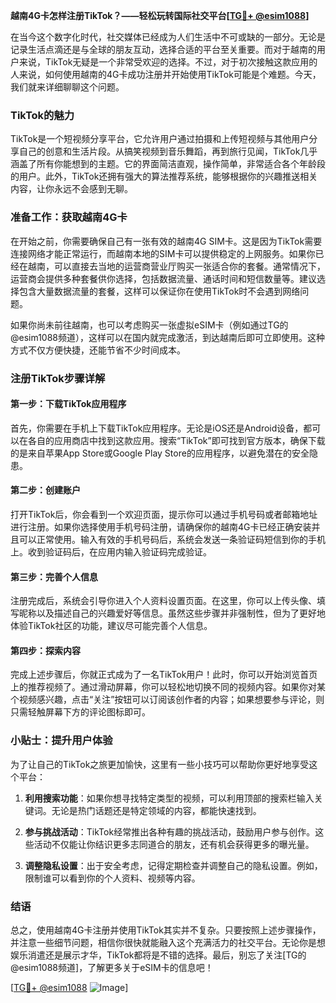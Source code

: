 **越南4G卡怎样注册TikTok？——轻松玩转国际社交平台[[TG💪+ @esim1088](https://t.me/s/esim1088)]**

在当今这个数字化时代，社交媒体已经成为人们生活中不可或缺的一部分。无论是记录生活点滴还是与全球的朋友互动，选择合适的平台至关重要。而对于越南的用户来说，TikTok无疑是一个非常受欢迎的选择。不过，对于初次接触这款应用的人来说，如何使用越南的4G卡成功注册并开始使用TikTok可能是个难题。今天，我们就来详细聊聊这个问题。

### TikTok的魅力

TikTok是一个短视频分享平台，它允许用户通过拍摄和上传短视频与其他用户分享自己的创意和生活片段。从搞笑视频到音乐舞蹈，再到旅行见闻，TikTok几乎涵盖了所有你能想到的主题。它的界面简洁直观，操作简单，非常适合各个年龄段的用户。此外，TikTok还拥有强大的算法推荐系统，能够根据你的兴趣推送相关内容，让你永远不会感到无聊。

### 准备工作：获取越南4G卡

在开始之前，你需要确保自己有一张有效的越南4G SIM卡。这是因为TikTok需要连接网络才能正常运行，而越南本地的SIM卡可以提供稳定的上网服务。如果你已经在越南，可以直接去当地的运营商营业厅购买一张适合你的套餐。通常情况下，运营商会提供多种套餐供你选择，包括数据流量、通话时间和短信数量等。建议选择包含大量数据流量的套餐，这样可以保证你在使用TikTok时不会遇到网络问题。

如果你尚未前往越南，也可以考虑购买一张虚拟eSIM卡（例如通过TG的@esim1088频道），这样可以在国内就完成激活，到达越南后即可立即使用。这种方式不仅方便快捷，还能节省不少时间成本。

### 注册TikTok步骤详解

#### 第一步：下载TikTok应用程序

首先，你需要在手机上下载TikTok应用程序。无论是iOS还是Android设备，都可以在各自的应用商店中找到这款应用。搜索“TikTok”即可找到官方版本，确保下载的是来自苹果App Store或Google Play Store的应用程序，以避免潜在的安全隐患。

#### 第二步：创建账户

打开TikTok后，你会看到一个欢迎页面，提示你可以通过手机号码或者邮箱地址进行注册。如果你选择使用手机号码注册，请确保你的越南4G卡已经正确安装并且可以正常使用。输入有效的手机号码后，系统会发送一条验证码短信到你的手机上。收到验证码后，在应用内输入验证码完成验证。

#### 第三步：完善个人信息

注册完成后，系统会引导你进入个人资料设置页面。在这里，你可以上传头像、填写昵称以及描述自己的兴趣爱好等信息。虽然这些步骤并非强制性，但为了更好地体验TikTok社区的功能，建议尽可能完善个人信息。

#### 第四步：探索内容

完成上述步骤后，你就正式成为了一名TikTok用户！此时，你可以开始浏览首页上的推荐视频了。通过滑动屏幕，你可以轻松地切换不同的视频内容。如果你对某个视频感兴趣，点击“关注”按钮可以订阅该创作者的内容；如果想要参与评论，则只需轻触屏幕下方的评论图标即可。

### 小贴士：提升用户体验

为了让自己的TikTok之旅更加愉快，这里有一些小技巧可以帮助你更好地享受这个平台：

1. **利用搜索功能**：如果你想寻找特定类型的视频，可以利用顶部的搜索栏输入关键词。无论是热门话题还是特定领域的内容，都能快速找到。
   
2. **参与挑战活动**：TikTok经常推出各种有趣的挑战活动，鼓励用户参与创作。这些活动不仅能让你结识更多志同道合的朋友，还有机会获得更多的曝光量。
   
3. **调整隐私设置**：出于安全考虑，记得定期检查并调整自己的隐私设置。例如，限制谁可以看到你的个人资料、视频等内容。

### 结语

总之，使用越南4G卡注册并使用TikTok其实并不复杂。只要按照上述步骤操作，并注意一些细节问题，相信你很快就能融入这个充满活力的社交平台。无论你是想娱乐消遣还是展示才华，TikTok都将是不错的选择。最后，别忘了关注[TG的@esim1088频道]，了解更多关于eSIM卡的信息吧！

[[TG💪+ @esim1088](https://t.me/s/esim1088) ![Image](https://i.postimg.cc/4NQfJmqS/Snipaste-2025-05-13-00-14-12.png)]